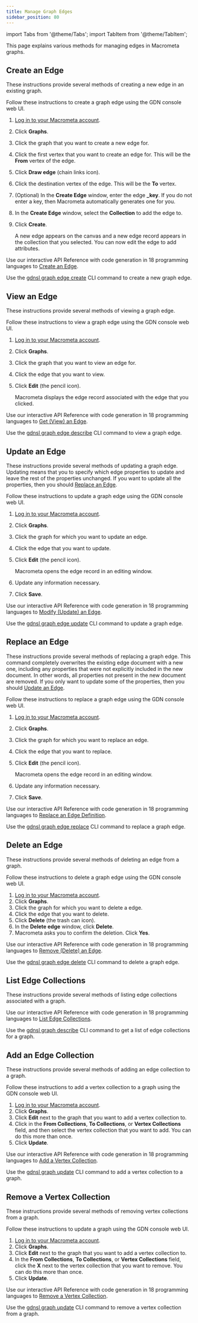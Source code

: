 ```yaml
---
title: Manage Graph Edges
sidebar_position: 80
---
```


import Tabs from '@theme/Tabs';
import TabItem from '@theme/TabItem';

This page explains various methods for managing edges in Macrometa graphs.

## Create an Edge

These instructions provide several methods of creating a new edge in an existing graph.

<Tabs groupId="operating-systems">
<TabItem value="console" label="Web Console">

Follow these instructions to create a graph edge using the GDN console web UI.

1. [Log in to your Macrometa account](https://auth.paas.macrometa.io/).
1. Click **Graphs**.
1. Click the graph that you want to create a new edge for.
1. Click the first vertex that you want to create an edge for. This will be the **From** vertex of the edge.
1. Click **Draw edge** (chain links icon).
1. Click the destination vertex of the edge. This will be the **To** vertex.
1. (Optional) In the **Create Edge** window, enter the edge **_key**. If you do not enter a key, then Macrometa automatically generates one for you.
1. In the **Create Edge** window, select the **Collection** to add the edge to.
1. Click **Create**.

   A new edge appears on the canvas and a new edge record appears in the collection that you selected. You can now edit the edge to add attributes.

</TabItem>
<TabItem value="api" label="REST API">

Use our interactive API Reference with code generation in 18 programming languages to [Create an Edge](https://www.macrometa.com/docs/api#/operations/CreateAnEdge).

</TabItem>
<TabItem value="cli" label="CLI">

Use the [gdnsl graph edge create](../../cli/graph-edge-cli#gdnsl-graph-edge-create) CLI command to create a new graph edge.

</TabItem>
</Tabs>

## View an Edge

These instructions provide several methods of viewing a graph edge.

<Tabs groupId="operating-systems2">
<TabItem value="console" label="Web Console">

Follow these instructions to view a graph edge using the GDN console web UI.

1. [Log in to your Macrometa account](https://auth.paas.macrometa.io/).
2. Click **Graphs**.
3. Click the graph that you want to view an edge for.
4. Click the edge that you want to view.
5. Click **Edit** (the pencil icon).

   Macrometa displays the edge record associated with the edge that you clicked.

</TabItem>
<TabItem value="api" label="REST API">

Use our interactive API Reference with code generation in 18 programming languages to [Get (View) an Edge](https://www.macrometa.com/docs/api#/operations/GetAnEdge).

</TabItem>
<TabItem value="cli" label="CLI">

Use the [gdnsl graph edge describe](../../cli/graph-edge-cli#gdnsl-graph-edge-describe) CLI command to view a graph edge.

</TabItem>
</Tabs>

## Update an Edge

These instructions provide several methods of updating a graph edge. Updating means that you to specify which edge properties to update and leave the rest of the properties unchanged. If you want to update all the properties, then you should [Replace an Edge](#replace-an-edge).

<Tabs groupId="operating-systems2">
<TabItem value="console" label="Web Console">

Follow these instructions to update a graph edge using the GDN console web UI.

1. [Log in to your Macrometa account](https://auth.paas.macrometa.io/).
2. Click **Graphs**.
3. Click the graph for which you want to update an edge.
4. Click the edge that you want to update.
5. Click **Edit** (the pencil icon).

   Macrometa opens the edge record in an editing window.

6. Update any information necessary.
7. Click **Save**.

</TabItem>
<TabItem value="api" label="REST API">

Use our interactive API Reference with code generation in 18 programming languages to [Modify (Update) an Edge](https://www.macrometa.com/docs/api#/operations/ModifyAnEdge).

</TabItem>
<TabItem value="cli" label="CLI">

Use the [gdnsl graph edge update](../../cli/graph-edge-cli#gdnsl-graph-edge-update) CLI command to update a graph edge.

</TabItem>
</Tabs>

## Replace an Edge

These instructions provide several methods of replacing a graph edge. This command completely overwrites the existing edge document with a new one, including any properties that were not explicitly included in the new document. In other words, all properties not present in the new document are removed. If you only want to update some of the properties, then you should [Update an Edge](#update-an-edge).

<Tabs groupId="operating-systems3">
<TabItem value="console" label="Web Console">

Follow these instructions to replace a graph edge using the GDN console web UI.

1. [Log in to your Macrometa account](https://auth.paas.macrometa.io/).
2. Click **Graphs**.
3. Click the graph for which you want to replace an edge.
4. Click the edge that you want to replace.
5. Click **Edit** (the pencil icon).

   Macrometa opens the edge record in an editing window.

6. Update any information necessary.
7. Click **Save**.

</TabItem>
<TabItem value="api" label="REST API">

Use our interactive API Reference with code generation in 18 programming languages to [Replace an Edge Definition](https://www.macrometa.com/docs/api#/operations/ReplaceAnEdge).

</TabItem>
<TabItem value="cli" label="CLI">

Use the [gdnsl graph edge replace](../../cli/graph-edge-cli#gdnsl-graph-edge-replace) CLI command to replace a graph edge.

</TabItem>
</Tabs>

## Delete an Edge

These instructions provide several methods of deleting an edge from a graph.

<Tabs groupId="operating-systems3">
<TabItem value="console" label="Web Console">

Follow these instructions to delete a graph edge using the GDN console web UI.

1. [Log in to your Macrometa account](https://auth.paas.macrometa.io/).
2. Click **Graphs**.
3. Click the graph for which you want to delete a edge.
4. Click the edge that you want to delete.
5. Click **Delete** (the trash can icon).
6. In the **Delete edge** window, click **Delete**.
7. Macrometa asks you to confirm the deletion. Click **Yes**.

</TabItem>
<TabItem value="api" label="REST API">

Use our interactive API Reference with code generation in 18 programming languages to [Remove (Delete) an Edge](https://www.macrometa.com/docs/api#/operations/RemoveAnEdge).

</TabItem>
<TabItem value="cli" label="CLI">

Use the [gdnsl graph edge delete](../../cli/graph-vertex-cli#gdnsl-graph-edge-delete) CLI command to delete a graph edge.

</TabItem>
</Tabs>

## List Edge Collections

These instructions provide several methods of listing edge collections associated with a graph.

<Tabs groupId="operating-systems4">
<TabItem value="api" label="REST API">

Use our interactive API Reference with code generation in 18 programming languages to [List Edge Collections](https://www.macrometa.com/docs/api#/operations/ListEdgeCollections).

</TabItem>
<TabItem value="cli" label="CLI">

Use the [gdnsl graph describe](../../cli/graph-cli#gdnsl-graph-describe) CLI command to get a list of edge collections for a graph.

</TabItem>
</Tabs>

## Add an Edge Collection

These instructions provide several methods of adding an edge collection to a graph.

<Tabs groupId="operating-systems5">
<TabItem value="console" label="Web Console">

Follow these instructions to add a vertex collection to a graph using the GDN console web UI.

1. [Log in to your Macrometa account](https://auth.paas.macrometa.io/).
1. Click **Graphs**.
1. Click **Edit** next to the graph that you want to add a vertex collection to.
1. Click in the **From Collections**, **To Collections**, or **Vertex Collections** field, and then select the vertex collection that you want to add. You can do this more than once.
1. Click **Update**.

</TabItem>
<TabItem value="api" label="REST API">

Use our interactive API Reference with code generation in 18 programming languages to [Add a Vertex Collection](https://www.macrometa.com/docs/api#/operations/AddVertexCollection).

</TabItem>
<TabItem value="cli" label="CLI">

Use the [gdnsl graph update](../../cli/graph-cli#gdnsl-graph-update) CLI command to add a vertex collection to a graph.

</TabItem>
</Tabs>

## Remove a Vertex Collection

These instructions provide several methods of removing vertex collections from a graph.

<Tabs groupId="operating-systems5">
<TabItem value="console" label="Web Console">

Follow these instructions to update a graph using the GDN console web UI.

1. [Log in to your Macrometa account](https://auth.paas.macrometa.io/).
1. Click **Graphs**.
1. Click **Edit** next to the graph that you want to add a vertex collection to.
1. In the **From Collections**, **To Collections**, or **Vertex Collections** field, click the **X** next to the vertex collection that you want to remove. You can do this more than once.
1. Click **Update**.

</TabItem>
<TabItem value="api" label="REST API">

Use our interactive API Reference with code generation in 18 programming languages to [Remove a Vertex Collection](https://www.macrometa.com/docs/api#/operations/RemoveVertexCollection).

</TabItem>
<TabItem value="cli" label="CLI">

Use the [gdnsl graph update](../../cli/graph-cli#gdnsl-graph-update) CLI command to remove a vertex collection from a graph.

</TabItem>
</Tabs>
